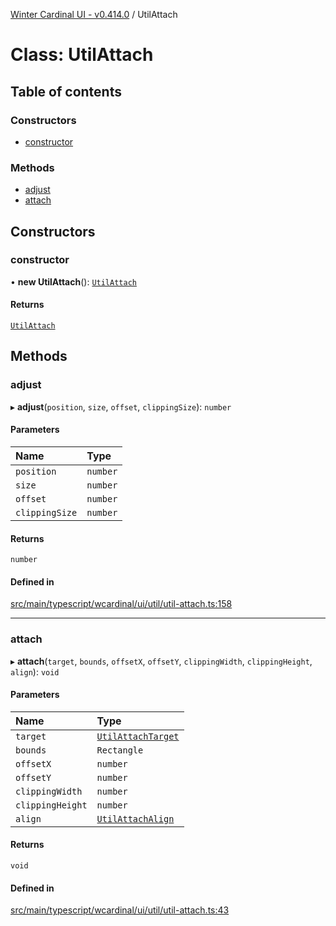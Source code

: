 [Winter Cardinal UI - v0.414.0](../index.md) / UtilAttach

# Class: UtilAttach

## Table of contents

### Constructors

- [constructor](UtilAttach.md#constructor)

### Methods

- [adjust](UtilAttach.md#adjust)
- [attach](UtilAttach.md#attach)

## Constructors

### constructor

• **new UtilAttach**(): [`UtilAttach`](UtilAttach.md)

#### Returns

[`UtilAttach`](UtilAttach.md)

## Methods

### adjust

▸ **adjust**(`position`, `size`, `offset`, `clippingSize`): `number`

#### Parameters

| Name | Type |
| :------ | :------ |
| `position` | `number` |
| `size` | `number` |
| `offset` | `number` |
| `clippingSize` | `number` |

#### Returns

`number`

#### Defined in

[src/main/typescript/wcardinal/ui/util/util-attach.ts:158](https://github.com/winter-cardinal/winter-cardinal-ui/blob/v0.414.0/src/main/typescript/wcardinal/ui/util/util-attach.ts#L158)

___

### attach

▸ **attach**(`target`, `bounds`, `offsetX`, `offsetY`, `clippingWidth`, `clippingHeight`, `align`): `void`

#### Parameters

| Name | Type |
| :------ | :------ |
| `target` | [`UtilAttachTarget`](../interfaces/UtilAttachTarget.md) |
| `bounds` | `Rectangle` |
| `offsetX` | `number` |
| `offsetY` | `number` |
| `clippingWidth` | `number` |
| `clippingHeight` | `number` |
| `align` | [`UtilAttachAlign`](../index.md#utilattachalign) |

#### Returns

`void`

#### Defined in

[src/main/typescript/wcardinal/ui/util/util-attach.ts:43](https://github.com/winter-cardinal/winter-cardinal-ui/blob/v0.414.0/src/main/typescript/wcardinal/ui/util/util-attach.ts#L43)
